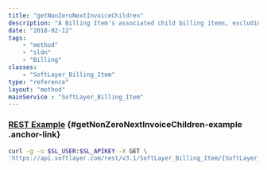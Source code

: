 ```yaml
---
title: "getNonZeroNextInvoiceChildren"
description: "A Billing Item's associated child billing items, excluding ALL items with a $0.00 recurring fee."
date: "2018-02-12"
tags:
    - "method"
    - "sldn"
    - "Billing"
classes:
    - "SoftLayer_Billing_Item"
type: "reference"
layout: "method"
mainService : "SoftLayer_Billing_Item"
---
```


### [REST Example](#getNonZeroNextInvoiceChildren-example) <a href="/article/rest/"><i class="fas fa-question"></i></a> {#getNonZeroNextInvoiceChildren-example .anchor-link} 
```bash
curl -g -u $SL_USER:$SL_APIKEY -X GET \
'https://api.softlayer.com/rest/v3.1/SoftLayer_Billing_Item/{SoftLayer_Billing_ItemID}/getNonZeroNextInvoiceChildren'
```
